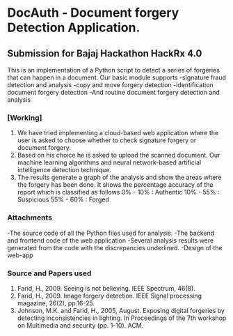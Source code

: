 # DocAuth - Document forgery Detection Application.
## Submission for Bajaj Hackathon HackRx 4.0

This is an implementation of a Python script to detect a series of forgeries that can happen in a document. Our basic module supports
-signature fraud detection and analysis
-copy and move forgery detection
-identification document forgery detection
-And routine document forgery detection and analysis

### [Working]
1. We have tried implementing a cloud-based web application where the user is asked to choose whether to check signature forgery or document forgery.
2. Based on his choice he is asked to upload the scanned document. Our machine learning algorithms and neural network-based artificial intelligence detection technique.
3. The results generate a graph of the analysis and show the areas where the forgery has been done. It shows the percentage accuracy of the report which is classified as follows
  0% - 10%  : Authentic
  10% - 55% : Suspicious
  55% - 60% : Forged

### Attachments
-The source code of all the Python files used for analysis.
-The backend and frontend code of the web application
-Several analysis results were generated from the code with the discrepancies underlined.
-Design of the web-app

### Source and Papers used

1. Farid, H., 2009. Seeing is not believing. IEEE Spectrum, 46(8).
2. Farid, H., 2009. Image forgery detection. IEEE Signal processing magazine, 26(2), pp.16-25.
3. Johnson, M.K. and Farid, H., 2005, August. Exposing digital forgeries by detecting inconsistencies in lighting. In Proceedings of the 7th workshop on Multimedia and security (pp. 1-10). ACM.
